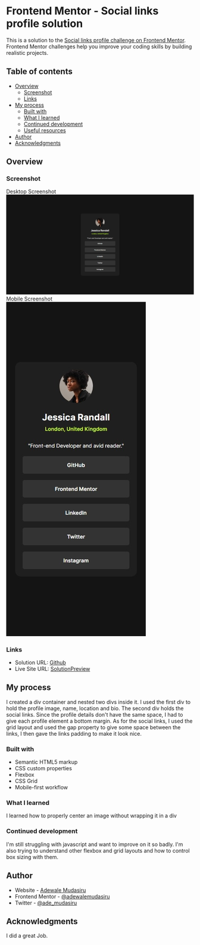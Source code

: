 # Frontend Mentor - Social links profile solution

This is a solution to the [Social links profile challenge on Frontend Mentor](https://www.frontendmentor.io/challenges/social-links-profile-UG32l9m6dQ). Frontend Mentor challenges help you improve your coding skills by building realistic projects. 

## Table of contents

- [Overview](#overview)
  - [Screenshot](#screenshot)
  - [Links](#links)
- [My process](#my-process)
  - [Built with](#built-with)
  - [What I learned](#what-i-learned)
  - [Continued development](#continued-development)
  - [Useful resources](#useful-resources)
- [Author](#author)
- [Acknowledgments](#acknowledgments)

## Overview

### Screenshot

Desktop Screenshot
![Desktop Screenshot](./screenshots/desktop.jpeg)
Mobile Screenshot <br />
![Mobile Screenshot](./screenshots/mobile.jpeg)

### Links

- Solution URL: [Github](https://github.com/adewalemudasiru/Social-Link-Profile)
- Live Site URL: [SolutionPreview](https://adewalemudasiru.github.io/Social-Link-Profile/)

## My process

I created a div container and nested two divs inside it. I used the first div to hold the profile image, name, location and bio. The second div holds the social links. Since the profile details don't have the same space, I had to give each profile element a bottom margin. As for the social links, I used the grid layout and used the gap property to give some space between the links, I then gave the links padding to make it look nice.

### Built with

- Semantic HTML5 markup
- CSS custom properties
- Flexbox
- CSS Grid
- Mobile-first workflow

### What I learned

I learned how to properly center an image without wrapping it in a div

### Continued development

I'm still struggling with javascript and want to improve on it so badly. I'm also trying to understand other flexbox and grid layouts and how to control box sizing with them.

## Author

- Website - [Adewale Mudasiru](https://www.your-site.com)
- Frontend Mentor - [@adewalemudasiru](https://www.frontendmentor.io/profile/adewalemudasiru)
- Twitter - [@ade_mudasiru](https://www.twitter.com/ade_mudasiru)

## Acknowledgments

I did a great Job.